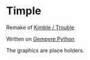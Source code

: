 # Timple

Remake of [Kimble / Trouble](https://en.wikipedia.org/wiki/Kimble_(board_game))

Written on [Gempyre Python](https://github.com/mmertama/Gempyre-Python)

The graphics are place holders. 
